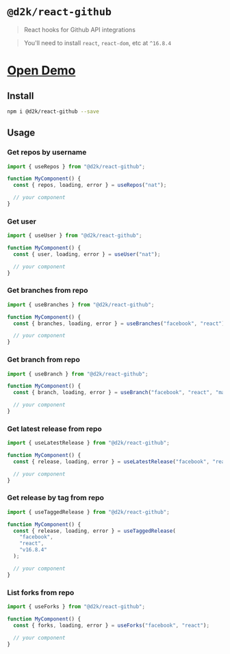 # `@d2k/react-github`

> React hooks for Github API integrations

> You'll need to install `react`, `react-dom`, etc at `^16.8.4`

# [Open Demo](https://d2k-react-github.netlify.com/)

## Install

```sh
npm i @d2k/react-github --save
```

## Usage

### Get repos by username

```js
import { useRepos } from "@d2k/react-github";

function MyComponent() {
  const { repos, loading, error } = useRepos("nat");

  // your component
}
```

### Get user

```js
import { useUser } from "@d2k/react-github";

function MyComponent() {
  const { user, loading, error } = useUser("nat");

  // your component
}
```

### Get branches from repo

```js
import { useBranches } from "@d2k/react-github";

function MyComponent() {
  const { branches, loading, error } = useBranches("facebook", "react");

  // your component
}
```

### Get branch from repo

```js
import { useBranch } from "@d2k/react-github";

function MyComponent() {
  const { branch, loading, error } = useBranch("facebook", "react", "master");

  // your component
}
```

### Get latest release from repo

```js
import { useLatestRelease } from "@d2k/react-github";

function MyComponent() {
  const { release, loading, error } = useLatestRelease("facebook", "react");

  // your component
}
```

### Get release by tag from repo

```js
import { useTaggedRelease } from "@d2k/react-github";

function MyComponent() {
  const { release, loading, error } = useTaggedRelease(
    "facebook",
    "react",
    "v16.8.4"
  );

  // your component
}
```

### List forks from repo

```js
import { useForks } from "@d2k/react-github";

function MyComponent() {
  const { forks, loading, error } = useForks("facebook", "react");

  // your component
}
```
